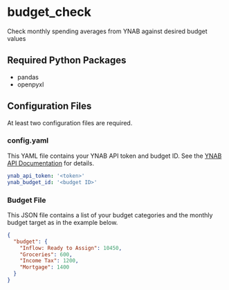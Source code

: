 # budget_check
Check monthly spending averages from YNAB against desired budget values

## Required Python Packages
- pandas
- openpyxl

## Configuration Files
At least two configuration files are required.

### config.yaml
This YAML file contains your YNAB API token and budget ID. See the [YNAB API Documentation](https://api.ynab.com) for details.

```yaml
ynab_api_token: '<token>'
ynab_budget_id: '<budget ID>'
```

### Budget File
This JSON file contains a list of your budget categories and the monthly budget target as in the example below.

```json
{
  "budget": {
    "Inflow: Ready to Assign": 10450,
    "Groceries": 600,
    "Income Tax": 1200,
    "Mortgage": 1400
  }
}
```